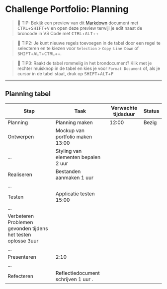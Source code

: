 # Challenge Portfolio: Planning

> :rocket: TIP: Bekijk een preview van dit [Markdown](https://guides.github.com/features/mastering-markdown/) document met <kbd>CTRL</kbd>+<kbd>SHIFT</kbd>+<kbd>V</kbd> en open deze preview terwijl je edit naast de broncode in VS Code met <kbd>CTRL</kbd>+<kbd>ALT</kbd>+<kbd>→</kbd>

> :rocket: TIP2: Je kunt nieuwe regels toevoegen in de tabel door een regel te selecteren en te kiezen voor `Selection` > `Copy Line Down` of <kbd>SHIFT</kbd>+<kbd>ALT</kbd>+<kbd>CTRL</kbd>+<kbd>↓</kbd>. 

> :rocket: TIP3: Raakt de tabel rommelig in het brondocument? Klik met je rechter muisknop in de tabel en kies je voor `Format Document` of, als je cursor in de tabel staat, druk op <kbd>SHIFT</kbd>+<kbd>ALT</kbd>+<kbd>F</kbd>

----

## Planning tabel

| Stap        | Taak                                           | Verwachte tijdsduur | Status |
| ----------- | ---------------------------------------------- | ------------------- | ------ |
| Planning    | Planning maken                                 | 12:00            | Bezig  |                                                       20 min
| Ontwerpen   | Mockup van portfolio maken                       13:00        |                     |        |
| ...         | Styling van elementen bepalen                   2 uur         |                     |        |
| Realiseren  | Bestanden aanmaken                                 1 uur  |                     |        |
| ...         |                                                |                     |        |
| Testen      | Applicatie testen                                 15:00 |                     |        |
| ...         |                                                |                     |        |
| Verbeteren Problemen gevonden tijdens het testen oplosse 3uur                      |        |
| ...         |                                                |                     |        |
| Presenteren |                                                     2:10  |                     |        |
| ...         |                                                |                     |        |
| Refecteren  | Reflectiedocument schrijven                        1 uur  .|                    |        |
